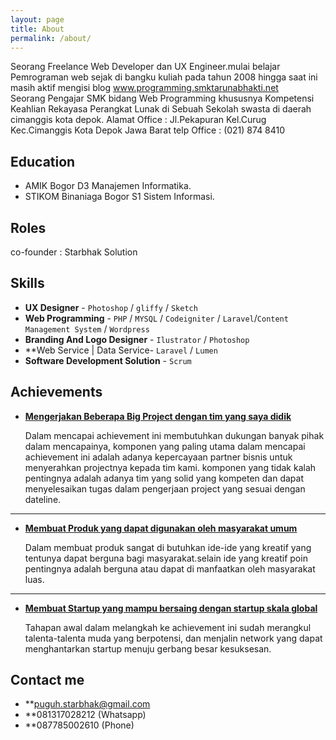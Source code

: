 ```yaml
---
layout: page
title: About
permalink: /about/
---
```

Seorang Freelance Web Developer dan UX Engineer.mulai belajar Pemrograman web sejak di bangku kuliah pada tahun 2008 hingga saat ini masih aktif mengisi blog www.programming.smktarunabhakti.net  
Seorang Pengajar SMK bidang Web Programming khususnya Kompetensi Keahlian Rekayasa Perangkat Lunak di Sebuah Sekolah swasta di daerah cimanggis kota depok.
Alamat Office : Jl.Pekapuran Kel.Curug Kec.Cimanggis Kota Depok Jawa Barat
telp Office   : (021) 874 8410

## Education

* AMIK Bogor D3 Manajemen Informatika.
* STIKOM Binaniaga Bogor S1 Sistem Informasi.


## Roles

co-founder : Starbhak Solution

## Skills

* **UX Designer** - `Photoshop` / `gliffy` / `Sketch` 
* **Web Programming** - `PHP` / `MYSQL` / `Codeigniter` / `Laravel`/`Content Management System` / `Wordpress` 
* **Branding And Logo Designer** - `Ilustrator` / `Photoshop` 
* **Web Service | Data Service- `Laravel` / `Lumen` 
* **Software Development Solution** - `Scrum`

    
    
## Achievements


* [**Mengerjakan Beberapa Big Project dengan tim yang saya didik**](#) 
   
   Dalam mencapai achievement ini membutuhkan dukungan banyak pihak dalam mencapainya, komponen yang paling utama dalam mencapai achievement ini adalah adanya kepercayaan partner bisnis untuk menyerahkan projectnya kepada tim kami.
   komponen yang tidak kalah pentingnya adalah adanya tim yang solid yang kompeten dan dapat menyelesaikan tugas dalam pengerjaan project yang sesuai dengan dateline.
   
***

* [**Membuat Produk yang dapat digunakan oleh masyarakat umum**](#) 

    Dalam membuat produk sangat di butuhkan ide-ide yang kreatif yang tentunya dapat berguna bagi masyarakat.selain ide yang kreatif poin pentingnya adalah berguna atau dapat di manfaatkan oleh masyarakat luas.

***

* [**Membuat Startup yang mampu bersaing dengan startup skala global**](#) 

   Tahapan awal dalam melangkah ke achievement ini sudah merangkul talenta-talenta muda yang berpotensi, dan menjalin network yang dapat menghantarkan startup menuju gerbang besar kesuksesan.


## Contact me

* **[puguh.starbhak@gmail.com](mailto:puguh.starbhak@gmail.com)
* **081317028212 (Whatsapp)
* **087785002610 (Phone)
